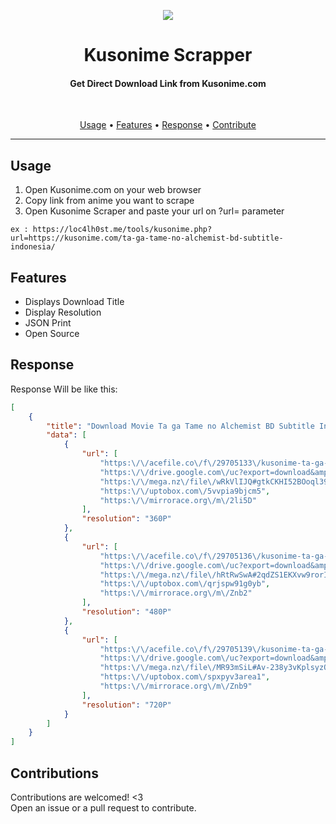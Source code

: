 <p align="center">
<img src="https://i.pinimg.com/originals/a3/1b/ec/a31becfcb76c2a3d73118c2b7b302b0b.png"  align="center"/>
</p>

<h1 align="center"> Kusonime Scrapper </h1>
<h4 align="center"> Get Direct Download Link from Kusonime.com<br/></h4>
<br/>
 </p>
 <p align="center">
  <a href="#usage">Usage</a> •
  <a href="#features">Features</a> •
  <a href="#response">Response</a> •
  <a href="#contributions">Contribute</a>
</p>

---

## Usage
1. Open Kusonime.com on your web browser
2. Copy link from anime you want to scrape
3. Open Kusonime Scraper and paste your url on ?url= parameter

```
ex : https://loc4lh0st.me/tools/kusonime.php?url=https://kusonime.com/ta-ga-tame-no-alchemist-bd-subtitle-indonesia/
```
## Features
* Displays Download Title
* Display Resolution
* JSON Print
* Open Source

## Response
Response Will be like this:

```json
[
    {
        "title": "Download Movie Ta ga Tame no Alchemist BD Subtitle Indonesia",
        "data": [
            {
                "url": [
                    "https:\/\/acefile.co\/f\/29705133\/kusonime-ta-ga-tame-no-alchemist-bdrip-360p-mp4",
                    "https:\/\/drive.google.com\/uc?export=download&amp;id=1AvJCxevFA2mr0Dxcrrzdp-Gn3HqL8ujG",
                    "https:\/\/mega.nz\/file\/wRkVlIJQ#gtkCKHI52BOoql39a0VEngEs63CZSP717oVFsfTZur4",
                    "https:\/\/uptobox.com\/5vvpia9bjcm5",
                    "https:\/\/mirrorace.org\/m\/2li5D"
                ],
                "resolution": "360P"
            },
            {
                "url": [
                    "https:\/\/acefile.co\/f\/29705136\/kusonime-ta-ga-tame-no-alchemist-bdrip-480p-mkv",
                    "https:\/\/drive.google.com\/uc?export=download&amp;id=1fxQRfu6NnLi0A5KGhR6cHS63QH_BlPd7",
                    "https:\/\/mega.nz\/file\/hRtRwSwA#2qdZS1EKXvw9rorIfhledxNuIuwKyUWePXZO_nFw7TY",
                    "https:\/\/uptobox.com\/qrjspw91g0yb",
                    "https:\/\/mirrorace.org\/m\/Znb2"
                ],
                "resolution": "480P"
            },
            {
                "url": [
                    "https:\/\/acefile.co\/f\/29705139\/kusonime-ta-ga-tame-no-alchemist-bdrip-720p-mkv",
                    "https:\/\/drive.google.com\/uc?export=download&amp;id=17VZHaPC2IqSt1rFlpt-X6pRurpKG1BwQ",
                    "https:\/\/mega.nz\/file\/MR93mSiL#Av-238y3vKplsyzQekXfP_rLlZ5aMCzzhLXNMiuAeJo",
                    "https:\/\/uptobox.com\/spxpyv3area1",
                    "https:\/\/mirrorace.org\/m\/Znb9"
                ],
                "resolution": "720P"
            }
        ]
    }
]
```
## Contributions
Contributions are welcomed! <3 <br/>
Open an issue or a pull request to contribute.
